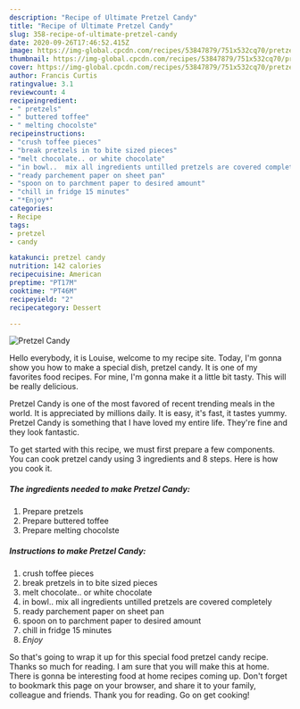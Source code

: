 ```yaml
---
description: "Recipe of Ultimate Pretzel Candy"
title: "Recipe of Ultimate Pretzel Candy"
slug: 358-recipe-of-ultimate-pretzel-candy
date: 2020-09-26T17:46:52.415Z
image: https://img-global.cpcdn.com/recipes/53847879/751x532cq70/pretzel-candy-recipe-main-photo.jpg
thumbnail: https://img-global.cpcdn.com/recipes/53847879/751x532cq70/pretzel-candy-recipe-main-photo.jpg
cover: https://img-global.cpcdn.com/recipes/53847879/751x532cq70/pretzel-candy-recipe-main-photo.jpg
author: Francis Curtis
ratingvalue: 3.1
reviewcount: 4
recipeingredient:
- " pretzels"
- " buttered toffee"
- " melting chocolste"
recipeinstructions:
- "crush toffee pieces"
- "break pretzels in to bite sized pieces"
- "melt chocolate.. or white chocolate"
- "in bowl..  mix all ingredients untilled pretzels are covered completely"
- "ready parchement paper on sheet pan"
- "spoon on to parchment paper to desired amount"
- "chill in fridge 15 minutes"
- "*Enjoy*"
categories:
- Recipe
tags:
- pretzel
- candy

katakunci: pretzel candy 
nutrition: 142 calories
recipecuisine: American
preptime: "PT17M"
cooktime: "PT46M"
recipeyield: "2"
recipecategory: Dessert

---
```



![Pretzel Candy](https://img-global.cpcdn.com/recipes/53847879/751x532cq70/pretzel-candy-recipe-main-photo.jpg)

Hello everybody, it is Louise, welcome to my recipe site. Today, I'm gonna show you how to make a special dish, pretzel candy. It is one of my favorites food recipes. For mine, I'm gonna make it a little bit tasty. This will be really delicious.

Pretzel Candy is one of the most favored of recent trending meals in the world. It is appreciated by millions daily. It is easy, it's fast, it tastes yummy. Pretzel Candy is something that I have loved my entire life. They're fine and they look fantastic.




To get started with this recipe, we must first prepare a few components. You can cook pretzel candy using 3 ingredients and 8 steps. Here is how you cook it.

<!--inarticleads1-->

##### The ingredients needed to make Pretzel Candy:

1. Prepare  pretzels
1. Prepare  buttered toffee
1. Prepare  melting chocolste




<!--inarticleads2-->

##### Instructions to make Pretzel Candy:

1. crush toffee pieces
1. break pretzels in to bite sized pieces
1. melt chocolate.. or white chocolate
1. in bowl..  mix all ingredients untilled pretzels are covered completely
1. ready parchement paper on sheet pan
1. spoon on to parchment paper to desired amount
1. chill in fridge 15 minutes
1. *Enjoy*




So that's going to wrap it up for this special food pretzel candy recipe. Thanks so much for reading. I am sure that you will make this at home. There is gonna be interesting food at home recipes coming up. Don't forget to bookmark this page on your browser, and share it to your family, colleague and friends. Thank you for reading. Go on get cooking!

